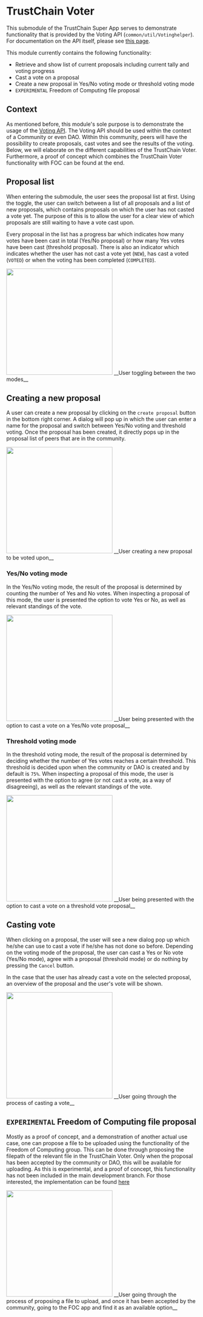 # TrustChain Voter
This submodule of the TrustChain Super App serves to demonstrate functionality that is provided by the Voting API (`common/util/Votinghelper`). For documentation on the API itself, please see [this page](../common/README.md#votinghelper). 

This module currently contains the following functionality:
- Retrieve and show list of current proposals including current tally and voting progress
- Cast a vote on a proposal
- Create a new proposal in Yes/No voting mode or threshold voting mode
- `EXPERIMENTAL` Freedom of Computing file proposal

## Context
As mentioned before, this module's sole purpose is to demonstrate the usage of the [Voting API](../common/README.md#votinghelper). The Voting API should be used within the context of a Community or even DAO. Within this community, peers will have the possibility to create proposals, cast votes and see the results of the voting. Below, we will elaborate on the different capabilities of the TrustChain Voter. Furthermore, a proof of concept which combines the TrustChain Voter functionality with FOC can be found at the end.

## Proposal list
When entering the submodule, the user sees the proposal list at first. Using the toggle, the user can switch between a list of all proposals and a list of new proposals, which contains proposals on which the user has not casted a vote yet. The purpose of this is to allow the user for a clear view of which proposals are still waiting to have a vote cast upon.

Every proposal in the list has a progress bar which indicates how many votes have been cast in total (Yes/No proposal) or how many Yes votes have been cast (threshold proposal). There is also an indicator which indicates whether the user has not cast a vote yet (`NEW`), has cast a voted (`VOTED`) or when the voting has been completed (`COMPLETED`).

<img src="https://user-images.githubusercontent.com/17474698/80521306-1b516500-898b-11ea-9f02-f982db4c3cde.gif" width="280"> 
__User toggling between the two modes__

## Creating a new proposal
A user can create a new proposal by clicking on the `create proposal` button in the bottom right corner. A dialog will pop up in which the user can enter a name for the proposal and switch between Yes/No voting and threshold voting. Once the proposal has been created, it directly pops up in the proposal list of peers that are in the community.

<img src="https://user-images.githubusercontent.com/17474698/80522657-37560600-898d-11ea-9dbb-eeff8eec9ea2.gif" width="280">
__User creating a new proposal to be voted upon__

### Yes/No voting mode
In the Yes/No voting mode, the result of the proposal is determined by counting the number of Yes and No votes. When inspecting a proposal of this mode, the user is presented the option to vote Yes or No, as well as relevant standings of the vote.

<img src="https://user-images.githubusercontent.com/17474698/80524305-b2b8b700-898f-11ea-99f3-6225eb3fe705.png" width="280">
__User being presented with the option to cast a vote on a Yes/No vote proposal__

### Threshold voting mode
In the threshold voting mode, the result of the proposal is determined by deciding whether the number of Yes votes reaches a certain threshold. This threshold is decided upon when the community or DAO is created and by default is `75%`. When inspecting a proposal of this mode, the user is presented with the option to agree (or not cast a vote, as a way of disagreeing), as well as the relevant standings of the vote.

<img src="https://user-images.githubusercontent.com/17474698/80524307-b3514d80-898f-11ea-9965-9c9a3268b0b9.png" width="280">
__User being presented with the option to cast a vote on a threshold vote proposal__

## Casting vote
When clicking on a proposal, the user will see a new dialog pop up which he/she can use to cast a vote if he/she has not done so before. Depending on the voting mode of the proposal, the user can cast a Yes or No vote (Yes/No mode), agree with a proposal (threshold mode) or do nothing by pressing the `Cancel` button.

In the case that the user has already cast a vote on the selected proposal, an overview of the proposal and the user's vote will be shown.

<img src="https://user-images.githubusercontent.com/17474698/80523868-08d92a80-898f-11ea-8b39-4967a5915a27.gif" width="280"> 
__User going through the process of casting a vote__

## `EXPERIMENTAL` Freedom of Computing file proposal
Mostly as a proof of concept, and a demonstration of another actual use case, one can propose a file to be uploaded using the functionality of the Freedom of Computing group. This can be done through proposing the filepath of the relevant file in the TrustChain Voter. Only when the proposal has been accepted by the community or DAO, this will be available for uploading. As this is experimental, and a proof of concept, this functionality has not been included in the main development branch. For those interested, the implementation can be found [here](https://github.com/emieldesmidt/trustchain-superapp/tree/FOC-Integration)

<img src="https://user-images.githubusercontent.com/17474698/80526174-a2560b80-8992-11ea-96cd-7089d7b47e29.gif" width="280">
__User going through the process of proposing a file to upload, and once it has been accepted by the community, going to the FOC app and find it as an available option__
